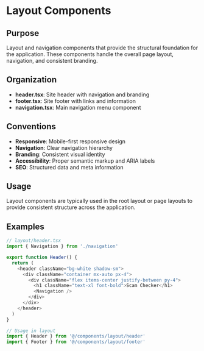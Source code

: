 # Layout Components

## Purpose
Layout and navigation components that provide the structural foundation for the application. These components handle the overall page layout, navigation, and consistent branding.

## Organization
- **header.tsx**: Site header with navigation and branding
- **footer.tsx**: Site footer with links and information
- **navigation.tsx**: Main navigation menu component

## Conventions
- **Responsive**: Mobile-first responsive design
- **Navigation**: Clear navigation hierarchy
- **Branding**: Consistent visual identity
- **Accessibility**: Proper semantic markup and ARIA labels
- **SEO**: Structured data and meta information

## Usage
Layout components are typically used in the root layout or page layouts to provide consistent structure across the application.

## Examples
```typescript
// layout/header.tsx
import { Navigation } from './navigation'

export function Header() {
  return (
    <header className="bg-white shadow-sm">
      <div className="container mx-auto px-4">
        <div className="flex items-center justify-between py-4">
          <h1 className="text-xl font-bold">Scam Checker</h1>
          <Navigation />
        </div>
      </div>
    </header>
  )
}

// Usage in layout
import { Header } from '@/components/layout/header'
import { Footer } from '@/components/layout/footer'
```